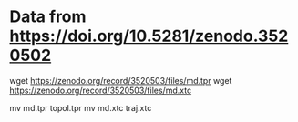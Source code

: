# Data from  https://doi.org/10.5281/zenodo.3520502

wget https://zenodo.org/record/3520503/files/md.tpr
wget https://zenodo.org/record/3520503/files/md.xtc

mv md.tpr topol.tpr
mv md.xtc traj.xtc
